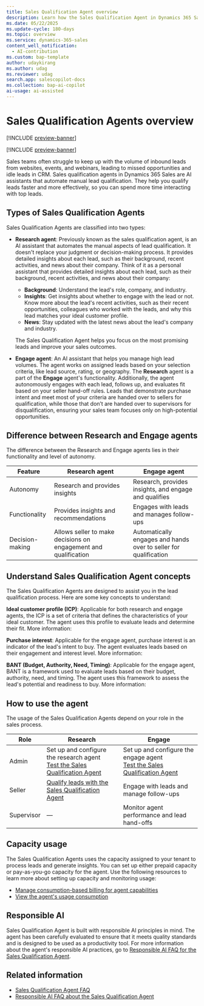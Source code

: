 ```yaml
---
title: Sales Qualification Agent overview
description: Learn how the Sales Qualification Agent in Dynamics 365 Sales can be your personal assistant in qualifying leads and improving sales outcomes.
ms.date: 05/22/2025
ms.update-cycle: 180-days
ms.topic: overview
ms.service: dynamics-365-sales
content_well_notification:
  - AI-contribution
ms.custom: bap-template
author: udaykirang
ms.author: udag
ms.reviewer: udag
search.app: salescopilot-docs
ms.collection: bap-ai-copilot
ai-usage: ai-assisted
---
```


# Sales Qualification Agents overview

[!INCLUDE [preview-banner](~/../shared-content/shared/preview-includes/preview-banner.md)]

[!INCLUDE [preview-banner](~/../shared-content/shared/preview-includes/preview-note-d365.md)]

Sales teams often struggle to keep up with the volume of inbound leads from websites, events, and webinars, leading to missed opportunities and idle leads in CRM. Sales qualification agents in Dynamics 365 Sales are AI assistants that automate manual lead qualification. They help you qualify leads faster and more effectively, so you can spend more time interacting with top leads.

## Types of Sales Qualification Agents

Sales Qualification Agents are classified into two types:

- **Research agent**: Previously known as the sales qualification agent, is an AI assistant that automates the manual aspects of lead qualification. It doesn't replace your judgment or decision-making process. It provides detailed insights about each lead, such as their background, recent activities, and news about their company. Think of it as a personal assistant that provides detailed insights about each lead, such as their background, recent activities, and news about their company:

    - **Background**: Understand the lead's role, company, and industry.
    - **Insights**: Get insights about whether to engage with the lead or not. Know more about the lead's recent activities, such as their recent opportunities, colleagues who worked with the leads, and why this lead matches your ideal customer profile.
    - **News**: Stay updated with the latest news about the lead's company and industry.

    The Sales Qualification Agent helps you focus on the most promising leads and improve your sales outcomes.

- **Engage agent**: An AI assistant that helps you manage high lead volumes. The agent works on assigned leads based on your selection criteria, like lead source, rating, or geography. The **Research** agent is a part of the **Engage** agent's functionality. Additionally, the agent autonomously engages with each lead, follows up, and evaluates fit based on your seller hand-off rules. Leads that demonstrate purchase intent and meet most of your criteria are handed over to sellers for qualification, while those that don’t are handed over to supervisors for disqualification, ensuring your sales team focuses only on high-potential opportunities.  

## Difference between Research and Engage agents

The difference between the Research and Engage agents lies in their functionality and level of autonomy.  

| Feature | Research agent | Engage agent |
|---------|----------------|---------------|
| Autonomy | Research and provides insights | Research, provides insights, and engage and qualifies |
| Functionality | Provides insights and recommendations | Engages with leads and manages follow-ups |
| Decision-making | Allows seller to make decisions on engagement and qualification | Automatically engages and hands over to seller for qualification |

## Understand Sales Qualification Agent concepts

The Sales Qualification Agents are designed to assist you in the lead qualification process. Here are some key concepts to understand:

**Ideal customer profile (ICP)**: Applicable for both research and engage agents, the ICP is a set of criteria that defines the characteristics of your ideal customer. The agent uses this profile to evaluate leads and determine their fit. More information: 

**Purchase interest**: Applicable for the engage agent, purchase interest is an indicator of the lead's intent to buy. The agent evaluates leads based on their engagement and interest level. More information: 

**BANT (Budget, Authority, Need, Timing)**: Applicable for the engage agent, BANT is a framework used to evaluate leads based on their budget, authority, need, and timing. The agent uses this framework to assess the lead's potential and readiness to buy. More information: 

## How to use the agent

The usage of the Sales Qualification Agents depend on your role in the sales process. 

| Role | Research | Engage |
|------|----------|--------|
| Admin | Set up  and configure the research agent <br>[Test the Sales Qualification Agent](test-sales-qualification-agent.md) | Set up and configure the engage agent<br>[Test the Sales Qualification Agent](test-sales-qualification-agent.md) |
| Seller | [Qualify leads with the Sales Qualification Agent](use-sales-qualification-agent.md) | Engage with leads and manage follow-ups |
| Supervisor | &mdash; | Monitor agent performance and lead hand-offs |

## Capacity usage

The Sales Qualification Agents uses the capacity assigned to your tenant to process leads and generate insights. You can set up either prepaid capacity or pay-as-you-go capacity for the agent. Use the following resources to learn more about setting up capacity and monitoring usage: 

- [Manage consumption-based billing for agent capabilities](copilot-consumption-based-billing.md)
- [View the agent's usage consumption](configure-sales-qualification-agent.md#view-the-agents-usage-consumption)

## Responsible AI

Sales Qualification Agent is built with responsible AI principles in mind. The agent has been carefully evaluated to ensure that it meets quality standards and is designed to be used as a productivity tool. For more information about the agent's responsible AI practices, go to [Responsible AI FAQ for the Sales Qualification Agent](faqs-sales-qualification-agent.md).

## Related information

- [Sales Qualification Agent FAQ](sales-qualification-agent-faq.md)
- [Responsible AI FAQ about the Sales Qualification Agent](faqs-sales-qualification-agent.md)
